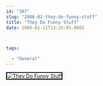 ```yaml
---
id: "387"
slug: "2006-01-they-do-funny-stuff"
title: "They Do Funny Stuff"
date: 2006-01-11T13:25:03.000Z



tags:

  - "General"
---
```

<div class="sqs-html-content">
  <div style="float: left; margin-right: 10px; margin-bottom: 10px;"> <a href="http://www.flickr.com/photos/mclazarus/85306608/" title="They Do Funny Stuff"><img src="http://static.flickr.com/9/85306608_ddfaa7dc98_m.jpg" alt="They Do Funny Stuff" style="border: solid 2px #000000;" /></a>
</div>
<p><br clear="all" /></p>
</div>
